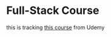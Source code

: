 # Full-Stack Course
this is tracking [this course](https://www.udemy.com/course/the-complete-web-development-bootcamp) from Udemy
